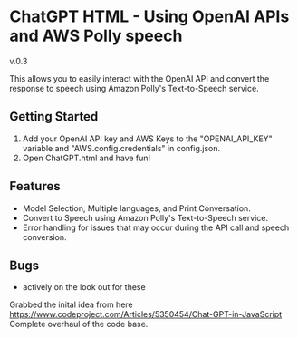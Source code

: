 # ChatGPT HTML - Using OpenAI APIs and AWS Polly speech

v.0.3

This allows you to easily interact with the OpenAI API and convert the response to speech using Amazon Polly's Text-to-Speech service.

## Getting Started

1. Add your OpenAI API key and AWS Keys to the "OPENAI_API_KEY" variable and "AWS.config.credentials" in config.json. 
2. Open ChatGPT.html and have fun!

## Features

- Model Selection, Multiple languages, and Print Conversation.
- Convert to Speech using Amazon Polly's Text-to-Speech service.
- Error handling for issues that may occur during the API call and speech conversion.

## Bugs
- actively on the look out for these

Grabbed the inital idea from here https://www.codeproject.com/Articles/5350454/Chat-GPT-in-JavaScript <br>
Complete overhaul of the code base.
